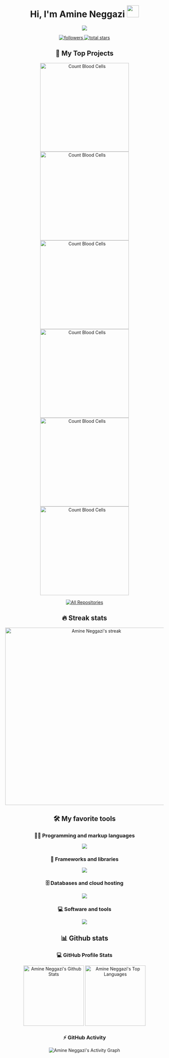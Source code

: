 <!-- Welcome Message -->
<div align="center">
  <h1>
    Hi, I'm Amine Neggazi
    <img src="https://media.giphy.com/media/hvRJCLFzcasrR4ia7z/giphy.gif" width="38">
  </h1>

  <!-- Typing SVG -->
  <p>
    <a href="https://github.com/nemo256">
      <img src="https://readme-typing-svg.herokuapp.com?size=32&duration=4000&color=4B0088&center=true&lines=Developer;Open+Sourcerer">
    </a>
  </p>

  <!-- Social Badges -->
  <p>
    <a href="https://github.com/nemo256?tab=followers">
      <img alt="followers" title="Follow me on Github" src="https://custom-icon-badges.herokuapp.com/github/followers/nemo256?color=236ad3&labelColor=1155ba&style=for-the-badge&logo=person-add&label=Follow&logoColor=white"/>
    </a>
    <a href="https://github.com/nemo256?tab=repositories&sort=stargazers">
      <img alt="total stars" title="Total stars on GitHub" src="https://custom-icon-badges.herokuapp.com/github/stars/nemo256?color=55960c&style=for-the-badge&labelColor=488207&logo=star"/>
    </a>
  </p>

## 📘 My Top Projects

  <!-- Repo Info Cards -->
  <p>
    <a href="https://github.com/nemo256/cbc">
      <img width="282" src="https://denvercoder1-github-readme-stats.vercel.app/api/pin/?username=nemo256&repo=cbc&theme=dark&bg_color=000000&title_color=4b0088&icon_color=F8D866&hide_border=false&show_icons=true" alt="Count Blood Cells">
    </a>
    <a href="https://github.com/nemo256/archNemoISO">
      <img width="282" src="https://denvercoder1-github-readme-stats.vercel.app/api/pin/?username=nemo256&repo=archNemoISO&theme=dark&bg_color=000000&title_color=4b0088&icon_color=F8D866&hide_border=false&show_icons=true" alt="Count Blood Cells">
    </a>
    <a href="https://github.com/nemo256/DashRecours">
      <img width="282" src="https://denvercoder1-github-readme-stats.vercel.app/api/pin/?username=nemo256&repo=DashRecours&theme=dark&bg_color=000000&title_color=4b0088&icon_color=F8D866&hide_border=false&show_icons=true" alt="Count Blood Cells">
    </a>
    <a href="https://github.com/nemo256/HackINI-2k22">
      <img width="282" src="https://denvercoder1-github-readme-stats.vercel.app/api/pin/?username=nemo256&repo=HackINI-2k22&theme=dark&bg_color=000000&title_color=4b0088&icon_color=F8D866&hide_border=false&show_icons=true" alt="Count Blood Cells">
    </a>
    <a href="https://github.com/nemo256/hotel">
      <img width="282" src="https://denvercoder1-github-readme-stats.vercel.app/api/pin/?username=nemo256&repo=hotel&theme=dark&bg_color=000000&title_color=4b0088&icon_color=F8D866&hide_border=false&show_icons=true" alt="Count Blood Cells">
    </a>
    <a href="https://github.com/nemo256/portfolio">
      <img width="282" src="https://denvercoder1-github-readme-stats.vercel.app/api/pin/?username=nemo256&repo=portfolio&theme=dark&bg_color=000000&title_color=4b0088&icon_color=F8D866&hide_border=false&show_icons=true" alt="Count Blood Cells">
    </a>
  </p>

  <p>
    <a href="https://github.com/nemo256?tab=repositories&sort=stargazers"><img alt="All Repositories" title="All Repositories" src="https://custom-icon-badges.herokuapp.com/badge/-All%20Repos-2962FF?style=for-the-badge&logoColor=white&logo=repo"/></a>
  </p>

## 🔥 Streak stats

  <!-- GitHub Readme Streak Stats -->
  <p>
    <img width="564" title="My streak stats" alt="Amine Neggazi's streak" src="http://github-readme-streak-stats.herokuapp.com?user=nemo256&theme=midnight-purple&hide_border=true"/>
  </p>

## 🛠️ My favorite tools

### 👨‍💻 Programming and markup languages

  <p>
      <img src="https://skillicons.dev/icons?i=bash,c,cpp,css,html,js,latex,md,py,php,r,rust&theme=dark&perline=6">
  </p>

### 🧰 Frameworks and libraries

  <p>
      <img src="https://skillicons.dev/icons?i=nextjs,react,tensorflow,tailwind,materialui,bootstrap&theme=dark&perline=6">
  </p>

### 🗄️ Databases and cloud hosting

  <p>
      <img src="https://skillicons.dev/icons?i=mysql,postgresql,sqlite,vercel,netlify,cloudflare&theme=dark&perline=6">
  </p>

### 💻 Software and tools

  <p>
      <img src="https://skillicons.dev/icons?i=linux,neovim,git,github,docker,stackoverflow&theme=dark&perline=6">
  </p>

## 📊 Github stats

### 💻 GitHub Profile Stats

  <img alt="Amine Neggazi's Github Stats" src="https://denvercoder1-github-readme-stats.vercel.app/api/?username=nemo256&show_icons=true&count_private=true&theme=midnight-purple&hide_border=true&bg_color=000000&title_color=4b0088&icon_color=4b0088" height="192px"/>
  <img alt="Amine Neggazi's Top Languages" src="https://github-readme-stats.vercel.app/api/top-langs/?username=nemo256&langs_count=8&layout=compact&theme=midnight-purple&hide_border=true&bg_color=000000&title_color=4b0088&icon_color=4b0088&hide=Jupyter%20Notebook" height="192px"/>

### ⚡ GitHub Activity

  <img alt="Amine Neggazi's Activity Graph" src="https://denvercoder1-activity-graph.herokuapp.com/graph/?username=nemo256&bg_color=000000&color=bbbbbb&line=4b0088&point=FFFFFF&hide_border=true"/>
</div>
